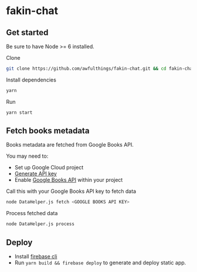 # fakin-chat

## Get started

Be sure to have Node >= 6 installed.

Clone
```bash
git clone https://github.com/awfulthings/fakin-chat.git && cd fakin-chat
```

Install dependencies
```bash
yarn
```

Run
```bash
yarn start
```

## Fetch books metadata
Books metadata are fetched from Google Books API.

You may need to:

- Set up Google Cloud project
- [Generate API key](https://support.google.com/cloud/answer/6158862)
- Enable [Google Books API](https://console.cloud.google.com/apis/dashboard) within your project

Call this with your Google Books API key to fetch data
```bash
node DataHelper.js fetch <GOOGLE BOOKS API KEY>
```

Process fetched data
```bash
node DataHelper.js process
```


## Deploy

- Install [firebase cli](https://firebase.google.com/docs/cli/)
- Run `yarn build && firebase deploy` to generate and deploy static app.